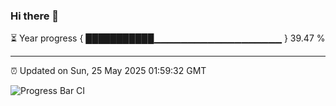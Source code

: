 ### Hi there 👋

⏳ Year progress { ███████████▁▁▁▁▁▁▁▁▁▁▁▁▁▁▁▁▁▁▁ } 39.47 %

---

⏰ Updated on Sun, 25 May 2025 01:59:32 GMT

![Progress Bar CI](https://github.com/liununu/liununu/workflows/Progress%20Bar%20CI/badge.svg)
